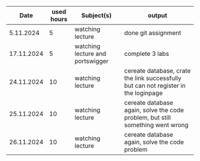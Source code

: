
|Date |  used hours | Subject(s)| output |
| ------------- | ------------- | ------------- | ------------- |
|5.11.2024  | 5   | watching lecture  | done git assignment   |
|17.11.2024 | 5   | watching lecture and portswigger | complete 3 labs  |
|24.11.2024 | 10  | watching lecture | cereate database, crate the link successfully but can not register in the loginpage |
|25.11.2024 | 10  | watching lecture | cereate database again, solve the code problem, but still something went wrong |
|26.11.2024 | 10  | watching lecture | cereate database again, solve the code problem |